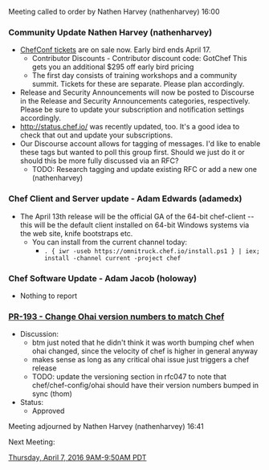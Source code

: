 Meeting called to order by Nathen Harvey (nathenharvey) 16:00

### Community Update Nathen Harvey (nathenharvey)

* [ChefConf tickets](https://chefconf.chef.io) are on sale now.  Early bird ends April 17.
  * Contributor Discounts - Contributor discount code: GotChef This gets you an additional $295 off early bird pricing
  * The first day consists of training workshops and a community summit.  Tickets for these are separate.  Please plan accordingly.
* Release and Security Announcements will now be posted to Discourse in the Release and Security Announcements categories, respectively.  Please be sure to update your subscription and notification settings accordingly.
* http://status.chef.io/ was recently updated, too.  It's a good idea to check that out and update your subscriptions.
* Our Discourse account allows for tagging of messages.  I'd like to enable these tags but wanted to poll this group first.  Should we just do it or should this be more fully discussed via an RFC?
  * TODO:  Research tagging and update existing RFC or add a new one (nathenharvey)

### Chef Client and Server update - Adam Edwards (adamedx)

* The April 13th release will be the official GA of the 64-bit chef-client -- this will be the default client installed on 64-bit Windows systems via the web site, knife bootstraps etc.
  * You can install from the current channel today:
    * `. { iwr -useb https://omnitruck.chef.io/install.ps1 } | iex; install -channel current -project chef`

### Chef Software Update -  Adam Jacob (holoway)

* Nothing to report

### [PR-193 - Change Ohai version numbers to match Chef](https://github.com/chef/chef-rfc/pull/193)
* Discussion:
  * btm just noted that he didn't think it was worth bumping chef when ohai changed, since the velocity of chef is higher in general anyway
  * makes sense as long as any critical ohai issue just triggers a chef release
  * TODO:  update the versioning section in rfc047 to note that chef/chef-config/ohai should have their version numbers bumped in sync (thom)
* Status:
  * Approved

Meeting adjourned by Nathen Harvey (nathenharvey) 16:41

Next Meeting:

[Thursday, April 7, 2016 9AM-9:50AM PDT](http://everytimezone.com/#2016-4-7,240,cn3)

